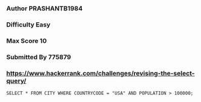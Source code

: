 ### Author PRASHANTB1984
### Difficulty Easy
### Max Score 10
### Submitted By 775879
### https://www.hackerrank.com/challenges/revising-the-select-query/


```SELECT * FROM CITY WHERE COUNTRYCODE = "USA" AND POPULATION > 100000;```
